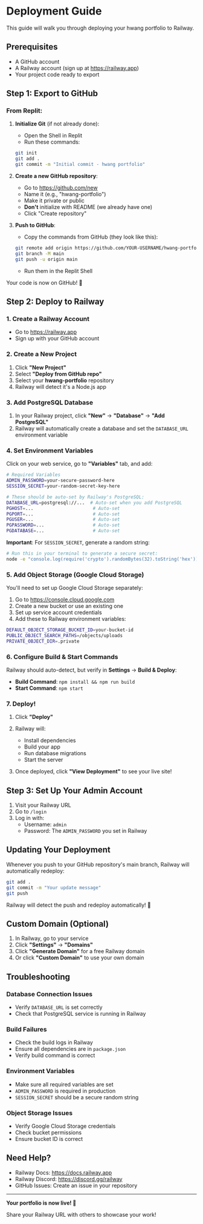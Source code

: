 # Deployment Guide

This guide will walk you through deploying your hwang portfolio to Railway.

## Prerequisites

- A GitHub account
- A Railway account (sign up at https://railway.app)
- Your project code ready to export

## Step 1: Export to GitHub

### From Replit:

1. **Initialize Git** (if not already done):
   - Open the Shell in Replit
   - Run these commands:
   ```bash
   git init
   git add .
   git commit -m "Initial commit - hwang portfolio"
   ```

2. **Create a new GitHub repository**:
   - Go to https://github.com/new
   - Name it (e.g., "hwang-portfolio")
   - Make it private or public
   - **Don't** initialize with README (we already have one)
   - Click "Create repository"

3. **Push to GitHub**:
   - Copy the commands from GitHub (they look like this):
   ```bash
   git remote add origin https://github.com/YOUR-USERNAME/hwang-portfolio.git
   git branch -M main
   git push -u origin main
   ```
   - Run them in the Replit Shell

Your code is now on GitHub! 🎉

## Step 2: Deploy to Railway

### 1. Create a Railway Account
- Go to https://railway.app
- Sign up with your GitHub account

### 2. Create a New Project

1. Click **"New Project"**
2. Select **"Deploy from GitHub repo"**
3. Select your **hwang-portfolio** repository
4. Railway will detect it's a Node.js app

### 3. Add PostgreSQL Database

1. In your Railway project, click **"New"** → **"Database"** → **"Add PostgreSQL"**
2. Railway will automatically create a database and set the `DATABASE_URL` environment variable

### 4. Set Environment Variables

Click on your web service, go to **"Variables"** tab, and add:

```bash
# Required Variables
ADMIN_PASSWORD=your-secure-password-here
SESSION_SECRET=your-random-secret-key-here

# These should be auto-set by Railway's PostgreSQL:
DATABASE_URL=postgresql://...  # Auto-set when you add PostgreSQL
PGHOST=...                      # Auto-set
PGPORT=...                      # Auto-set
PGUSER=...                      # Auto-set
PGPASSWORD=...                  # Auto-set
PGDATABASE=...                  # Auto-set
```

**Important**: For `SESSION_SECRET`, generate a random string:
```bash
# Run this in your terminal to generate a secure secret:
node -e "console.log(require('crypto').randomBytes(32).toString('hex'))"
```

### 5. Add Object Storage (Google Cloud Storage)

You'll need to set up Google Cloud Storage separately:

1. Go to https://console.cloud.google.com
2. Create a new bucket or use an existing one
3. Set up service account credentials
4. Add these to Railway environment variables:
```bash
DEFAULT_OBJECT_STORAGE_BUCKET_ID=your-bucket-id
PUBLIC_OBJECT_SEARCH_PATHS=/objects/uploads
PRIVATE_OBJECT_DIR=.private
```

### 6. Configure Build & Start Commands

Railway should auto-detect, but verify in **Settings** → **Build & Deploy**:

- **Build Command**: `npm install && npm run build`
- **Start Command**: `npm start`

### 7. Deploy!

1. Click **"Deploy"** 
2. Railway will:
   - Install dependencies
   - Build your app
   - Run database migrations
   - Start the server

3. Once deployed, click **"View Deployment"** to see your live site!

## Step 3: Set Up Your Admin Account

1. Visit your Railway URL
2. Go to `/login`
3. Log in with:
   - Username: `admin`
   - Password: The `ADMIN_PASSWORD` you set in Railway

## Updating Your Deployment

Whenever you push to your GitHub repository's main branch, Railway will automatically redeploy:

```bash
git add .
git commit -m "Your update message"
git push
```

Railway will detect the push and redeploy automatically! 🚀

## Custom Domain (Optional)

1. In Railway, go to your service
2. Click **"Settings"** → **"Domains"**
3. Click **"Generate Domain"** for a free Railway domain
4. Or click **"Custom Domain"** to use your own domain

## Troubleshooting

### Database Connection Issues
- Verify `DATABASE_URL` is set correctly
- Check that PostgreSQL service is running in Railway

### Build Failures
- Check the build logs in Railway
- Ensure all dependencies are in `package.json`
- Verify build command is correct

### Environment Variables
- Make sure all required variables are set
- `ADMIN_PASSWORD` is required in production
- `SESSION_SECRET` should be a secure random string

### Object Storage Issues
- Verify Google Cloud Storage credentials
- Check bucket permissions
- Ensure bucket ID is correct

## Need Help?

- Railway Docs: https://docs.railway.app
- Railway Discord: https://discord.gg/railway
- GitHub Issues: Create an issue in your repository

---

**Your portfolio is now live! 🎉**

Share your Railway URL with others to showcase your work!
